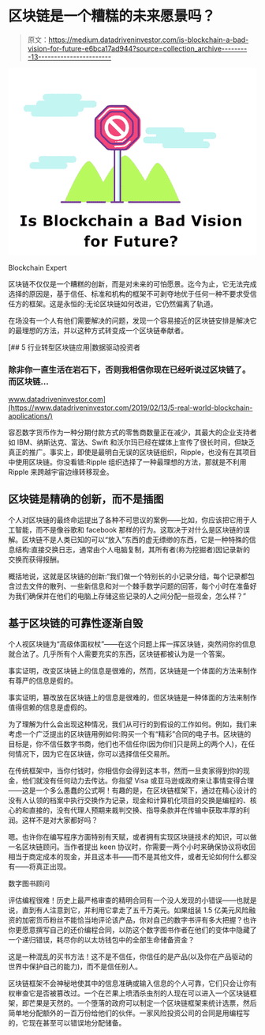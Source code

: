 # 区块链是一个糟糕的未来愿景吗？

> 原文：<https://medium.datadriveninvestor.com/is-blockchain-a-bad-vision-for-future-e6bca17ad944?source=collection_archive---------13----------------------->

![](img/6783faa597416ed54cbb0b548137841a.png)

Blockchain Expert

区块链不仅仅是一个糟糕的创新，而是对未来的可怕愿景。迄今为止，它无法完成选择的原因是，基于信任、标准和机构的框架不可剥夺地优于任何一种不要求受信任方的框架。这是永恒的:无论区块链如何改进，它仍然偏离了轨道。

在场没有一个人有他们需要解决的问题，发现一个容易接近的区块链安排是解决它的最理想的方法，并以这种方式转变成一个区块链奉献者。

[](https://www.datadriveninvestor.com/2019/02/13/5-real-world-blockchain-applications/) [## 5 行业转型区块链应用|数据驱动投资者

### 除非你一直生活在岩石下，否则我相信你现在已经听说过区块链了。而区块链…

www.datadriveninvestor.com](https://www.datadriveninvestor.com/2019/02/13/5-real-world-blockchain-applications/) 

容忍数字货币作为一种分期付款方式的零售商数量正在减少，其最大的企业支持者如 IBM、纳斯达克、富达、Swift 和沃尔玛已经在媒体上宣传了很长时间，但缺乏真正的推广。事实上，即使是最明白无误的区块链组织，Ripple，也没有在其项目中使用区块链。你没看错:Ripple 组织选择了一种最理想的方法，那就是不利用 Ripple 来跨越宇宙边缘转移现金。

## 区块链是精确的创新，而不是插图

个人对区块链的最终命运提出了各种不可思议的案例——比如，你应该把它用于人工智能，而不是像谷歌和 facebook 那样的行为。这取决于对什么是区块链的误解。区块链不是人类已知的可以“放入”东西的虚无缥缈的东西，它是一种特殊的信息结构:直接交换日志，通常由个人电脑复制，其所有者(称为挖掘者)因记录新的交换而获得报酬。

概括地说，这就是区块链的创新:“我们做一个特别长的小记录分组，每个记录都包含过去文件的散列、一些新信息和对一个棘手数学问题的回答，每个小时在准备好为我们确保并在他们的电脑上存储这些记录的人之间分配一些现金，怎么样？”

## 基于区块链的可靠性逐渐自毁

个人视区块链为“高级体面权杖”——在这个问题上挥一挥区块链，突然间你的信息就合法了。几乎所有个人需要充实的东西，区块链都被认为是一个答案。

事实证明，改变区块链上的信息是很难的，然而，区块链是一个体面的方法来制作有尊严的信息是假的。

事实证明，篡改放在区块链上的信息是很难的，但区块链是一种体面的方法来制作值得信赖的信息是虚假的。

为了理解为什么会出现这种情况，我们从可行的到假设的工作如何。例如，我们来考虑一个广泛提出的区块链用例如何:购买一个有“精彩”合同的电子书。区块链的目标是，你不信任数字书商，他们也不信任你(因为你们只是网上的两个人)，在任何情况下，因为它在区块链，你可以选择信任交易所。

在传统框架中，当你付钱时，你相信你会得到这本书，然而一旦卖家得到你的现金，他们就没有任何动力去传达。你指望 Visa 或亚马逊或政府来让事情变得合理——这是一个多么愚蠢的公式啊！有趣的是，在区块链框架下，通过在精心设计的没有人认领的档案中执行交换作为记录，现金和计算机化项目的交换是编程的、核心的和直接的，没有代理人预期来裁判交换、指导条款并在传输中获取丰厚的利润。这样不是对大家都好吗？

嗯。也许你在编写程序方面特别有天赋，或者拥有实现区块链技术的知识，可以做一名区块链顾问。当作者提出 keen 协议时，你需要一两个小时来确保协议将收回相当于商定成本的现金，并且这本书——而不是其他文件，或者无论如何什么都没有——将真正出现。

数字图书顾问

评估编程很难！历史上最严格审查的精明合同有一个没人发现的小错误——也就是说，直到有人注意到它，并利用它拿走了五千万美元。如果组装 1.5 亿美元风险融资的加密货币粉丝不能恰当地评论该产品，你对自己的数字书评有多大把握？也许你更愿意撰写自己的还价编程合同，以防这个数字图书作者在他们的变体中隐藏了一个递归错误，耗尽你的以太坊钱包中的全部生命储备资金？

这是一种混乱的买书方法！这不是不信任，你信任的是产品(以及你在产品驱动的世界中保护自己的能力)，而不是信任别人。

区块链框架不会神秘地使其中的信息准确或输入信息的个人可靠，它们只会让你有权审查它是否被篡改过。一个在芒果上喷洒杀虫剂的人现在可以进入一个区块链框架，即芒果是天然的。一个堕落的政府可以制定一个区块链框架来统计选票，然后简单地分配额外的一百万份给他们的伙伴。一家风险投资公司的合同是用编程写的，它现在甚至可以错误地分配储备。